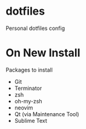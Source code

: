 # dotfiles
Personal dotfiles config

# On New Install

Packages to install

+ Git
+ Terminator
+ zsh
+ oh-my-zsh
+ neovim
+ Qt (via Maintenance Tool)
+ Sublime Text
